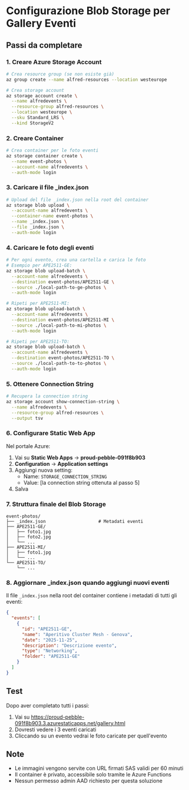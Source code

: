 # Configurazione Blob Storage per Gallery Eventi

## Passi da completare

### 1. Creare Azure Storage Account

```bash
# Crea resource group (se non esiste già)
az group create --name alfred-resources --location westeurope

# Crea storage account
az storage account create \
  --name alfredevents \
  --resource-group alfred-resources \
  --location westeurope \
  --sku Standard_LRS \
  --kind StorageV2
```

### 2. Creare Container

```bash
# Crea container per le foto eventi
az storage container create \
  --name event-photos \
  --account-name alfredevents \
  --auth-mode login
```

### 3. Caricare il file _index.json

```bash
# Upload del file _index.json nella root del container
az storage blob upload \
  --account-name alfredevents \
  --container-name event-photos \
  --name _index.json \
  --file _index.json \
  --auth-mode login
```

### 4. Caricare le foto degli eventi

```bash
# Per ogni evento, crea una cartella e carica le foto
# Esempio per APE2511-GE:
az storage blob upload-batch \
  --account-name alfredevents \
  --destination event-photos/APE2511-GE \
  --source ./local-path-to-ge-photos \
  --auth-mode login

# Ripeti per APE2511-MI:
az storage blob upload-batch \
  --account-name alfredevents \
  --destination event-photos/APE2511-MI \
  --source ./local-path-to-mi-photos \
  --auth-mode login

# Ripeti per APE2511-TO:
az storage blob upload-batch \
  --account-name alfredevents \
  --destination event-photos/APE2511-TO \
  --source ./local-path-to-to-photos \
  --auth-mode login
```

### 5. Ottenere Connection String

```bash
# Recupera la connection string
az storage account show-connection-string \
  --name alfredevents \
  --resource-group alfred-resources \
  --output tsv
```

### 6. Configurare Static Web App

Nel portale Azure:
1. Vai su **Static Web Apps** → **proud-pebble-091f8b903**
2. **Configuration** → **Application settings**
3. Aggiungi nuova setting:
   - Name: `STORAGE_CONNECTION_STRING`
   - Value: [la connection string ottenuta al passo 5]
4. Salva

### 7. Struttura finale del Blob Storage

```
event-photos/
├── _index.json                    # Metadati eventi
├── APE2511-GE/
│   ├── foto1.jpg
│   ├── foto2.jpg
│   └── ...
├── APE2511-MI/
│   ├── foto1.jpg
│   └── ...
└── APE2511-TO/
    └── ...
```

### 8. Aggiornare _index.json quando aggiungi nuovi eventi

Il file `_index.json` nella root del container contiene i metadati di tutti gli eventi:

```json
{
  "events": [
    {
      "id": "APE2511-GE",
      "name": "Aperitivo Cluster Mesh - Genova",
      "date": "2025-11-25",
      "description": "Descrizione evento",
      "type": "Networking",
      "folder": "APE2511-GE"
    }
  ]
}
```

## Test

Dopo aver completato tutti i passi:
1. Vai su https://proud-pebble-091f8b903.3.azurestaticapps.net/gallery.html
2. Dovresti vedere i 3 eventi caricati
3. Cliccando su un evento vedrai le foto caricate per quell'evento

## Note

- Le immagini vengono servite con URL firmati SAS validi per 60 minuti
- Il container è privato, accessibile solo tramite le Azure Functions
- Nessun permesso admin AAD richiesto per questa soluzione
